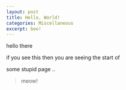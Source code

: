 ```yaml
---
layout: post
title: Hello, World!
categories: Miscellaneous
excerpt: boo!
---
```


hello there

if you see this then you are seeing the start of

some stupid page ..

> meow!